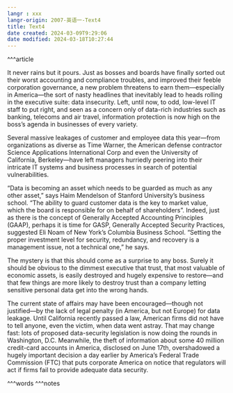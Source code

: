 ```yaml
---
langr : xxx
langr-origin: 2007-英语一-Text4
title: Text4
date created: 2024-03-09T9:29:06
date modified: 2024-03-18T10:27:44
---
```


^^^article

It never rains but it pours. Just as bosses and boards have finally sorted out their worst accounting and compliance troubles, and improved their feeble corporation governance, a new problem threatens to earn them—especially in America—the sort of nasty headlines that inevitably lead to heads rolling in the executive suite: data insecurity. Left, until now, to odd, low-level IT staff to put right, and seen as a concern only of data-rich industries such as banking, telecoms and air travel, information protection is now high on the boss’s agenda in businesses of every variety.

Several massive leakages of customer and employee data this year—from organizations as diverse as Time Warner, the American defense contractor Science Applications International Corp and even the University of California, Berkeley—have left managers hurriedly peering into their intricate IT systems and business processes in search of potential vulnerabilities.

“Data is becoming an asset which needs to be guarded as much as any other asset,” says Haim Mendelson of Stanford University’s business school. “The ability to guard customer data is the key to market value, which the board is responsible for on behalf of shareholders”. Indeed, just as there is the concept of Generally Accepted Accounting Principles (GAAP), perhaps it is time for GASP, Generally Accepted Security Practices, suggested Eli Noam of New York’s Columbia Business School. “Setting the proper investment level for security, redundancy, and recovery is a management issue, not a technical one,” he says.

The mystery is that this should come as a surprise to any boss. Surely it should be obvious to the dimmest executive that trust, that most valuable of economic assets, is easily destroyed and hugely expensive to restore—and that few things are more likely to destroy trust than a company letting sensitive personal data get into the wrong hands.

The current state of affairs may have been encouraged—though not justified—by the lack of legal penalty (in America, but not Europe) for data leakage. Until California recently passed a law, American firms did not have to tell anyone, even the victim, when data went astray. That may change fast: lots of proposed data-security legislation is now doing the rounds in Washington, D.C. Meanwhile, the theft of information about some 40 million credit-card accounts in America, disclosed on June 17th, overshadowed a hugely important decision a day earlier by America’s Federal Trade Commission (FTC) that puts corporate America on notice that regulators will act if firms fail to provide adequate data security.




^^^words
^^^notes
